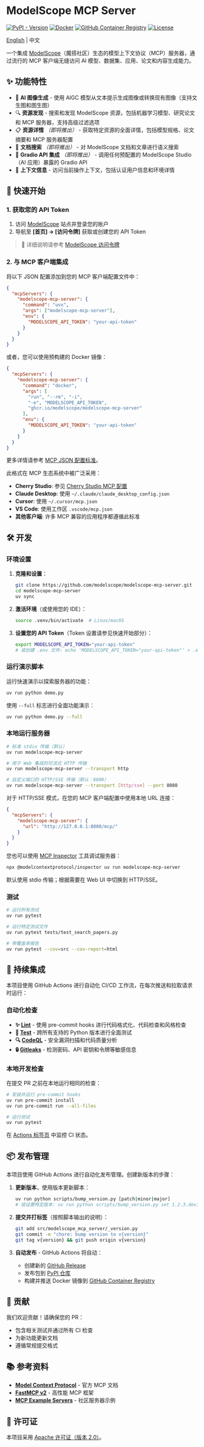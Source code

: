 # ModelScope MCP Server

[![PyPI - Version](https://img.shields.io/pypi/v/modelscope-mcp-server.svg)](https://pypi.org/project/modelscope-mcp-server)
[![Docker](https://img.shields.io/badge/docker-supported-blue?logo=docker)](https://github.com/modelscope/modelscope-mcp-server/blob/main/Dockerfile)
[![GitHub Container Registry](https://img.shields.io/badge/container-registry-blue?logo=github)](https://github.com/modelscope/modelscope-mcp-server/pkgs/container/modelscope-mcp-server)
[![License](https://img.shields.io/github/license/modelscope/modelscope-mcp-server.svg)](https://github.com/modelscope/modelscope-mcp-server/blob/main/LICENSE)

[English](README.md) | 中文

一个集成 [ModelScope](https://modelscope.cn)（魔搭社区）生态的模型上下文协议（MCP）服务器，通过流行的 MCP 客户端无缝访问 AI 模型、数据集、应用、论文和内容生成能力。

## ✨ 功能特性

- 🎨 **AI 图像生成** - 使用 AIGC 模型从文本提示生成图像或转换现有图像（支持文生图和图生图）
- 🔍 **资源发现** - 搜索和发现 ModelScope 资源，包括机器学习模型、研究论文和 MCP 服务器，支持高级过滤选项
- 📋 **资源详情** _（即将推出）_ - 获取特定资源的全面详情，包括模型规格、论文摘要和 MCP 服务器配置
- 📖 **文档搜索** _（即将推出）_ - 对 ModelScope 文档和文章进行语义搜索
- 🚀 **Gradio API 集成** _（即将推出）_ - 调用任何预配置的 ModelScope Studio（AI 应用）暴露的 Gradio API
- 🔐 **上下文信息** - 访问当前操作上下文，包括认证用户信息和环境详情

## 🚀 快速开始

### 1. 获取您的 API Token

1. 访问 [ModelScope](https://modelscope.cn/home) 站点并登录您的账户
2. 导航至 **[首页] → [访问令牌]** 获取或创建您的 API Token

> 📖 详细说明请参考 [ModelScope 访问令牌](https://modelscope.cn/docs/accounts/token)

### 2. 与 MCP 客户端集成

将以下 JSON 配置添加到您的 MCP 客户端配置文件中：

```json
{
  "mcpServers": {
    "modelscope-mcp-server": {
      "command": "uvx",
      "args": ["modelscope-mcp-server"],
      "env": {
        "MODELSCOPE_API_TOKEN": "your-api-token"
      }
    }
  }
}
```

或者，您可以使用预构建的 Docker 镜像：

```json
{
  "mcpServers": {
    "modelscope-mcp-server": {
      "command": "docker",
      "args": [
        "run", "--rm", "-i",
        "-e", "MODELSCOPE_API_TOKEN",
        "ghcr.io/modelscope/modelscope-mcp-server"
      ],
      "env": {
        "MODELSCOPE_API_TOKEN": "your-api-token"
      }
    }
  }
}
```

更多详情请参考 [MCP JSON 配置标准](https://gofastmcp.com/integrations/mcp-json-configuration#mcp-json-configuration-standard)。

此格式在 MCP 生态系统中被广泛采用：

- **Cherry Studio**: 参见 [Cherry Studio MCP 配置](https://docs.cherry-ai.com/advanced-basic/mcp/config)
- **Claude Desktop**: 使用 `~/.claude/claude_desktop_config.json`
- **Cursor**: 使用 `~/.cursor/mcp.json`
- **VS Code**: 使用工作区 `.vscode/mcp.json`
- **其他客户端**: 许多 MCP 兼容的应用程序都遵循此标准

## 🛠️ 开发

### 环境设置

1. **克隆和设置**：

   ```bash
   git clone https://github.com/modelscope/modelscope-mcp-server.git
   cd modelscope-mcp-server
   uv sync
   ```

2. **激活环境**（或使用您的 IDE）：

   ```bash
   source .venv/bin/activate  # Linux/macOS
   ```

3. **设置您的 API Token**（Token 设置请参见快速开始部分）：

   ```bash
   export MODELSCOPE_API_TOKEN="your-api-token"
   # 或创建 .env 文件: echo 'MODELSCOPE_API_TOKEN="your-api-token"' > .env
   ```

### 运行演示脚本

运行快速演示以探索服务器的功能：

```bash
uv run python demo.py
```

使用 `--full` 标志进行全面功能演示：

```bash
uv run python demo.py --full
```

### 本地运行服务器

```bash
# 标准 stdio 传输（默认）
uv run modelscope-mcp-server

# 用于 Web 集成的可流式 HTTP 传输
uv run modelscope-mcp-server --transport http

# 自定义端口的 HTTP/SSE 传输（默认：8000）
uv run modelscope-mcp-server --transport [http/sse] --port 8080
```

对于 HTTP/SSE 模式，在您的 MCP 客户端配置中使用本地 URL 连接：

```json
{
  "mcpServers": {
    "modelscope-mcp-server": {
      "url": "http://127.0.0.1:8000/mcp/"
    }
  }
}
```

您也可以使用 [MCP Inspector](https://github.com/modelcontextprotocol/inspector) 工具调试服务器：

```bash
npx @modelcontextprotocol/inspector uv run modelscope-mcp-server
```

默认使用 stdio 传输；根据需要在 Web UI 中切换到 HTTP/SSE。

### 测试

```bash
# 运行所有测试
uv run pytest

# 运行特定测试文件
uv run pytest tests/test_search_papers.py

# 带覆盖率报告
uv run pytest --cov=src --cov-report=html
```

## 🔄 持续集成

本项目使用 GitHub Actions 进行自动化 CI/CD 工作流，在每次推送和拉取请求时运行：

### 自动化检查

- **✨ [Lint](https://github.com/modelscope/modelscope-mcp-server/actions/workflows/lint.yml)** - 使用 pre-commit hooks 进行代码格式化、代码检查和风格检查
- **🧪 [Test](https://github.com/modelscope/modelscope-mcp-server/actions/workflows/test.yml)** - 跨所有支持的 Python 版本进行全面测试
- **🔍 [CodeQL](https://github.com/modelscope/modelscope-mcp-server/actions/workflows/codeql.yml)** - 安全漏洞扫描和代码质量分析
- **🔒 [Gitleaks](https://github.com/modelscope/modelscope-mcp-server/actions/workflows/gitleaks.yml)** - 检测密码、API 密钥和令牌等敏感信息

### 本地开发检查

在提交 PR 之前在本地运行相同的检查：

```bash
# 安装并运行 pre-commit hooks
uv run pre-commit install
uv run pre-commit run --all-files

# 运行测试
uv run pytest
```

在 [Actions 标签页](https://github.com/modelscope/modelscope-mcp-server/actions) 中监控 CI 状态。

## 📦 发布管理

本项目使用 GitHub Actions 进行自动化发布管理。创建新版本的步骤：

1. **更新版本**，使用版本更新脚本：

   ```bash
   uv run python scripts/bump_version.py [patch|minor|major]
   # 或设置特定版本: uv run python scripts/bump_version.py set 1.2.3.dev1
   ```

2. **提交并打标签**（按照脚本输出的说明）：

   ```bash
   git add src/modelscope_mcp_server/_version.py
   git commit -m "chore: bump version to v{version}"
   git tag v{version} && git push origin v{version}
   ```

3. **自动发布** - GitHub Actions 将自动：
   - 创建新的 [GitHub Release](https://github.com/modelscope/modelscope-mcp-server/releases)
   - 发布包到 [PyPI 仓库](https://pypi.org/project/modelscope-mcp-server/)
   - 构建并推送 Docker 镜像到 [GitHub Container Registry](https://github.com/modelscope/modelscope-mcp-server/pkgs/container/modelscope-mcp-server)

## 🤝 贡献

我们欢迎贡献！请确保您的 PR：

- 包含相关测试并通过所有 CI 检查
- 为新功能更新文档
- 遵循常规提交格式

## 📚 参考资料

- **[Model Context Protocol](https://modelcontextprotocol.io/)** - 官方 MCP 文档
- **[FastMCP v2](https://github.com/jlowin/fastmcp)** - 高性能 MCP 框架
- **[MCP Example Servers](https://github.com/modelcontextprotocol/servers)** - 社区服务器示例

## 📜 许可证

本项目采用 [Apache 许可证（版本 2.0）](LICENSE)。
